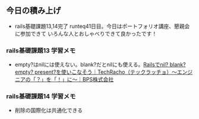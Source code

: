 ## 今日の積み上げ
- rails基礎課題13,14完了
runteq41日目。今日はポートフォリオ講座、懇親会に参加できて
いろんな人とおしゃべりできて良かったです！

### rails基礎課題13 学習メモ
- empty?はnilには使えない。blank?だとnilにも使える。[Railsでnil? blank? empty? present?を使いこなそう｜TechRacho（テックラッチョ）〜エンジニアの「？」を「！」に〜｜BPS株式会社](https://techracho.bpsinc.jp/baba/2011_11_26/4724)

### rails基礎課題14 学習メモ
- 削除の国際化は共通化できる